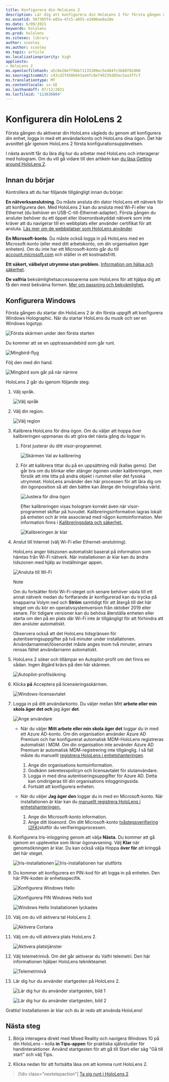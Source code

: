 ```yaml
---
title: Konfigurera din HoloLens 2
description: Lär dig att konfigurera din HoloLens 2 för första gången över Wi-Fi-nätverk med antingen ett Microsoft-konto (MSA) eller Azure Active Directory-konto (AAD).
ms.assetid: 507305f4-e85a-47c5-a055-a3400ae8a10e
ms.date: 6/09/2021
keywords: hololens
ms.prod: hololens
ms.sitesec: library
author: scooley
ms.author: scooley
ms.topic: article
ms.localizationpriority: high
appliesto:
- HoloLens 2
ms.openlocfilehash: a5c0e28eff9bb71135309ec5e484fc5b88f02d08
ms.sourcegitcommit: c43cd2f450b643ad4fc8e749235d03ec5aa3ffcf
ms.translationtype: MT
ms.contentlocale: sv-SE
ms.lasthandoff: 07/12/2021
ms.locfileid: "113636804"
---
```

# <a name="set-up-your-hololens-2"></a>Konfigurera din HoloLens 2

Första gången du aktiverar din HoloLens vägleds du genom att konfigurera din enhet, logga in med ett användarkonto och HoloLens dina ögon.  Det här avsnittet går igenom HoloLens 2 första konfigurationsupplevelsen.

I nästa avsnitt får du lära dig hur du arbetar med HoloLens och interagerar med hologram. Om du vill gå vidare till den artikeln kan [du läsa Getting around HoloLens 2](hololens2-basic-usage.md).

## <a name="before-you-start"></a>Innan du börjar

Kontrollera att du har följande tillgängligt innan du börjar:

**En nätverksanslutning**. Du måste ansluta din dator HoloLens ett nätverk för att konfigurera den. Med HoloLens 2 kan du ansluta med Wi-Fi eller via Ethernet (du behöver en USB-C-till-Ethernet-adapter). Första gången du ansluter behöver du ett öppet eller lösenordsskyddat nätverk som inte kräver att du navigerar till en webbplats eller använder certifikat för att ansluta. [Läs mer om de webbplatser som HoloLens använder](hololens-offline.md).

**En Microsoft-konto**. Du måste också logga in på HoloLens med en Microsoft-konto (eller med ditt arbetskonto, om din organisation äger enheten). Om du inte har ett Microsoft-konto går du till [account.microsoft.com](https://account.microsoft.com) och ställer in ett kostnadsfritt.

**Ett säkert, välbelyst utrymme utan problem.** [Information om hälsa och säkerhet](https://go.microsoft.com/fwlink/p/?LinkId=746661).

**De valfria** bekvämlighetsaccessoarerna som HoloLens för att hjälpa dig att få den mest bekväma formen. [Mer om passning och bekvämlighet.](hololens2-setup.md#adjust-fit)

## <a name="set-up-windows"></a>Konfigurera Windows

Första gången du startar din HoloLens 2 är din första uppgift att konfigurera Windows Holographic.  När du startar HoloLens du musik och ser en Windows logotyp.

![Första skärmen under den första starten](images/01-magic-moment.png)

Du kommer att se en upptrassandebird som går runt.

![Mingbird-flyg](images/hummingbird-1.png)

Följ den med din hand.

![Mingbird som går på när närmre](images/hummingbird-2.png)

HoloLens 2 går du igenom följande steg:

1. Välj språk.

    ![Välj språk](images/04-language.png)

1. Välj din region.

    ![Välj region](images/05-region.png)

1. Kalibrera HoloLens för dina ögon.  Om du väljer att hoppa över kalibreringen uppmanas du att göra det nästa gång du loggar in. 

    1. Först justerar du ditt visor-programmet.
    
        ![Skärmen Val av kalibrering](images/06-et-corners.png)

    2. För att kalibrera tittar du på en uppsättning mål (kallas gems). Det går bra om du blinkar eller stänger ögonen under kalibreringen, men försök att inte titta på andra objekt i rummet eller det fysiska utrymmet. HoloLens använder den här processen för att lära dig om din ögonposition så att den bättre kan återge din holografiska värld. 

        ![Justera för dina ögon](images/07-adjust-eyes.png)

        Efter kalibreringen visas hologram korrekt även när visor-programmet skiftar på huvudet. Kalibreringsinformation lagras lokalt på enheten och är inte associerad med någon kontoinformation. Mer information finns i [Kalibreringsdata och säkerhet.](hololens-calibration.md#calibration-data-and-security)

        ![Kalibreringen är klar](images/calibration-complete.png)

1. Anslut till Internet (välj Wi-Fi eller Ethernet-anslutning).

     HoloLens anger tidszonen automatiskt baserat på information som hämtas från Wi-Fi nätverk. När installationen är klar kan du ändra tidszonen med hjälp av Inställningar appen.

    ![Ansluta till Wi-Fi](images/11-network.png)

    > [!NOTE] 
    > Om du fortsätter förbi Wi-Fi-steget och senare behöver växla till ett annat nätverk  medan du fortfarande är konfigurerad kan du trycka på knapparna Volym ned och **Ström** samtidigt för att återgå till det här steget om du kör en operativsystemversion från oktober 2019 eller senare. För tidigare versioner kan [](hololens-recovery.md) du behöva återställa enheten eller starta om den på en plats där Wi-Fi inte är tillgängligt för att förhindra att den ansluter automatiskt.
    > 
    > Observera också att det HoloLens tidsgränsen för autentiseringsuppgifter på två minuter under installationen. Användarnamnet/lösenordet måste anges inom två minuter, annars rensas fältet användarnamn automatiskt.

1. HoloLens 2 söker och tillämpar en Autopilot-profil om det finns en sådan. Ingen åtgärd krävs på den här skärmen.
 
    ![Autopilot-profilsökning](images/autopilot-profile-search.png) 

1. Klicka **på** Acceptera på licensieringsskärmen.

    ![Windows-licensavtalet](images/windows-license-agreement.png)

1. Logga in på ditt användarkonto. Du väljer mellan Mitt **arbete eller min skola äger det och** jag äger **det**.

    ![Ange användare](images/13-device-owner.png)
    - När du väljer **Mitt arbete eller min skola äger det** loggar du in med ett Azure AD-konto. Om din organisation använder Azure AD Premium och har konfigurerat automatisk MDM-HoloLens registreras automatiskt i MDM. Om din organisation inte använder Azure AD Premium är automatisk MDM-registrering inte tillgänglig. I så fall måste du manuellt [registrera HoloLens i enhetshanteringen](hololens-enroll-mdm.md#different-ways-to-enroll).

        1. Ange din organisations kontoinformation.
        1. Godkänn sekretesspolicyn och licensavtalet för slutanvändare.
        1. Logga in med dina autentiseringsuppgifter för Azure AD. Detta kan omdirigeras till din organisations inloggningssida.
        1. Fortsätt att konfigurera enheten.

    - När du väljer **Jag äger den** loggar du in med en Microsoft-konto. När installationen är klar kan du [manuellt registrera HoloLens i enhetshanteringen.](hololens-enroll-mdm.md#different-ways-to-enroll)

        1. Ange din Microsoft-konto information.
        2. Ange ditt lösenord. Om ditt Microsoft-konto [tvåstegsverifiering (2FA)](https://blogs.technet.microsoft.com/microsoft_blog/2013/04/17/microsoft-account-gets-more-secure/)slutför du verifieringsprocessen.

        
1. Konfigurera Iris-inloggning genom att välja **Nästa.** Du kommer att gå igenom en upplevelse som liknar ögonavsening. Välj **Klar** när genomsökningen är klar. Du kan också välja Hoppa **över för** att kringgå det här steget.
    
    ![Iris-installationen ](images/setup-iris.png) ![ Iris-installationen har slutförts](images/iris-setup-complete.png) 
     
  
1. Du kommer att konfigurera en PIN-kod för att logga in på enheten. Den här PIN-koden är enhetsspecifik. 

    ![Konfigurera Windows Hello](images/setup-windows-hello.png)

    ![Konfigurera PIN Windows Hello kod](images/windows-hello-pin.png)

    ![Windows Hello Installationen lyckades](images/windows-hello-successful.png) 
    
1. Välj om du vill aktivera tal HoloLens 2.

    ![Aktivera Cortana](images/22-do-more-with-voice.png)

1. Välj om du vill aktivera plats HoloLens 2.
    
    ![Aktivera platstjänster](images/setup-location-services.png)

1. Välj telemetrinivå. Om det går aktiverar du Valfri telemetri. Den här informationen hjälper HoloLens teknikteamet.

     ![Telemetrinivå](images/24-telemetry.png)

1. Lär dig hur du använder startgesten på HoloLens 2.

     ![Lär dig hur du använder startgesten, bild 1](images/26-01-startmenu-learning.png)

     ![Lär dig hur du använder startgesten, bild 2](images/26-02-startmenu-learning.png)

Grattis!  Installationen är klar och du är redo att använda HoloLens!

## <a name="next-steps"></a>Nästa steg

1. Börja interagera direkt med Mixed Reality och navigera Windows 10 på din HoloLens – kolla **in Tips-appen** för praktiska självstudier för handinteraktioner. Använd startgesten för att gå till Start eller säg "Gå till start" och välj Tips.

1. Klicka nedan för att fortsätta läsa om att komma runt HoloLens 2.

> [!div class="nextstepaction"]
> [Ta sig runt i HoloLens 2](hololens2-basic-usage.md)
